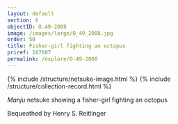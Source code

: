 ```yaml
---
layout: default
section: 6
objectID: O.49-2008
image: /images/large/O_49_2008.jpg
order: 50
title: Fisher-girl fighting an octopus
priref: 187607
permalink: /explore/O-49-2008
---
```

{% include /structure/netsuke-image.html %}
{% include /structure/collection-record.html %}

_Manju_ netsuke showing a fisher-girl fighting an octopus

Bequeathed by Henry S. Reitlinger
